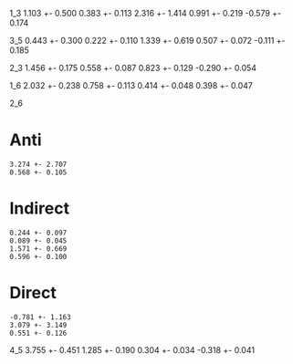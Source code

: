 
1_3
	1.103 +- 0.500
	0.383 +- 0.113
	2.316 +- 1.414
	0.991 +- 0.219
	-0.579 +- 0.174

3_5
	0.443 +- 0.300
	0.222 +- 0.110
	1.339 +- 0.619
	0.507 +- 0.072
	-0.111 +- 0.185

2_3
	1.456 +- 0.175
	0.558 +- 0.087
	0.823 +- 0.129
	-0.290 +- 0.054

1_6
	2.032 +- 0.238
	0.758 +- 0.113
	0.414 +- 0.048
	0.398 +- 0.047

2_6
# Anti
	3.274 +- 2.707
	0.568 +- 0.105

# Indirect	
 	0.244 +- 0.097
	0.089 +- 0.045
	1.571 +- 0.669
	0.596 +- 0.100

# Direct	
 	-0.781 +- 1.163
	3.079 +- 3.149
	0.551 +- 0.126

4_5
	3.755 +- 0.451
	1.285 +- 0.190
	0.304 +- 0.034
	-0.318 +- 0.041

